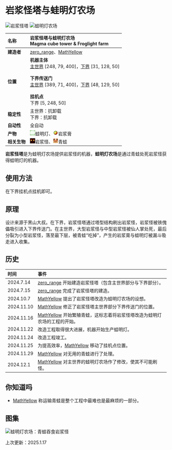﻿# **岩浆怪塔与蛙明灯农场**
![岩浆怪塔](images/magma_cube_tower.png)
![蛙明灯农场](images/froglight_farm.png)

|**名称**|**岩浆怪塔与蛙明灯农场<br>Magma cube tower & Froglight farm**|
|:-|:-|
|**建造者**|[zero_range](?player/zero_range)、[MathYellow](?player/MathYellow)|
|**位置**|**机器主体**<br>[主世界](../map/?focus=蛙明灯农场) <a class="coordinate">[248, 79, 400]</a>，[下界](../map/?focus=岩浆怪塔) <a class="coordinate">[31, 128, 50]</a><br><br>**下界传送门**<br>[主世界](../map/?focus=下界传送门-岩浆怪塔（主世界）) <a class="coordinate">[389, 71, 400]</a>，[下界](../map/?focus=下界传送门-岩浆怪塔（下界）) <a class="coordinate">[48, 129, 50]</a><br><br>**挂机点**<br>下界 <a class="coordinate">[5, 248, 50]</a>|
|**稳定性**|主世界：抗卸载<br>下界：抗卸载|
|**自动性**|全自动|
|**产物**|<img class="icon" src="icons/verdant_froglight.png"/>蛙明灯、<img class="icon" src="icons/magma_cream.png"/>岩浆膏|
|**相关生物**|<img class="icon" src="icons/magma_cube.png"/>岩浆怪、<img class="icon" src="icons/frog.png"/>青蛙|

**岩浆怪塔**是为蛙明灯农场提供岩浆怪的机器，**蛙明灯农场**是通过青蛙处死岩浆怪获得蛙明灯的机器。

## **使用方法**
在下界挂机点挂机即可。

## **原理**
设计来源于黑山大叔。在下界，岩浆怪塔通过塔型结构刷出岩浆怪，岩浆怪被铁傀儡吸引进入下界传送门。在主世界，大型岩浆怪与中型岩浆怪被仙人掌处死，最后分裂为小型岩浆怪，落至最下层，被青蛙“吃掉”，产生的岩浆膏与蛙明灯被漏斗吸走进入收集。

## **历史**
|时间|事件|
|:-|:-|
|2024.7.14|[zero_range](?player/zero_range) 开始建造岩浆怪塔（包含主世界部分与下界部分）。|
|2024.7.15|[zero_range](?player/zero_range) 完成了岩浆怪塔的建造。|
|2024.10.7|[MathYellow](?player/MathYellow) 提出了岩浆怪塔改造为蛙明灯农场的设想。|
|2024.11.10|[MathYellow](?player/MathYellow) 修正了岩浆怪塔主世界部分下界传送门的位置。|
|2024.11.16|[MathYellow](?player/MathYellow) 开始繁殖青蛙，这标志着将岩浆怪塔改造为蛙明灯农场的工程的开始。|
|2024.11.22|改造工程取得很大进展，机器开始生产蛙明灯。|
|2024.11.24|改造工程竣工。|
|2024.11.25|为提高效率，[MathYellow](?player/MathYellow) 移动了挂机点位置。|
|2024.11.29|[MathYellow](?player/MathYellow) 对无用的青蛙进行了处理。|
|2024.12.1|[MathYellow](?player/MathYellow) 对主世界的蛙明灯农场作了修改，使其不可能刷怪。|

## **你知道吗**
- [MathYellow](?player/MathYellow) 称运输青蛙是整个工程中最难也是最麻烦的一部分。

## **图集**
![蛙明灯农场：青蛙吞食岩浆怪](images/froglight_farm_1.png)

<p id="last_update">上次更新：2025.1.17</p>